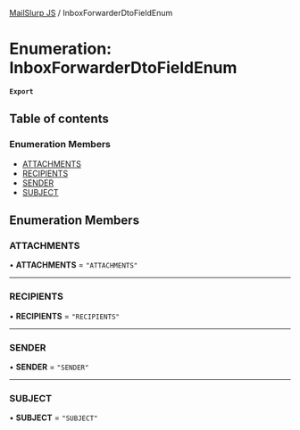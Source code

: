 [MailSlurp JS](../README.md) / InboxForwarderDtoFieldEnum

# Enumeration: InboxForwarderDtoFieldEnum

**`Export`**

## Table of contents

### Enumeration Members

- [ATTACHMENTS](InboxForwarderDtoFieldEnum.md#attachments)
- [RECIPIENTS](InboxForwarderDtoFieldEnum.md#recipients)
- [SENDER](InboxForwarderDtoFieldEnum.md#sender)
- [SUBJECT](InboxForwarderDtoFieldEnum.md#subject)

## Enumeration Members

### ATTACHMENTS

• **ATTACHMENTS** = ``"ATTACHMENTS"``

___

### RECIPIENTS

• **RECIPIENTS** = ``"RECIPIENTS"``

___

### SENDER

• **SENDER** = ``"SENDER"``

___

### SUBJECT

• **SUBJECT** = ``"SUBJECT"``
